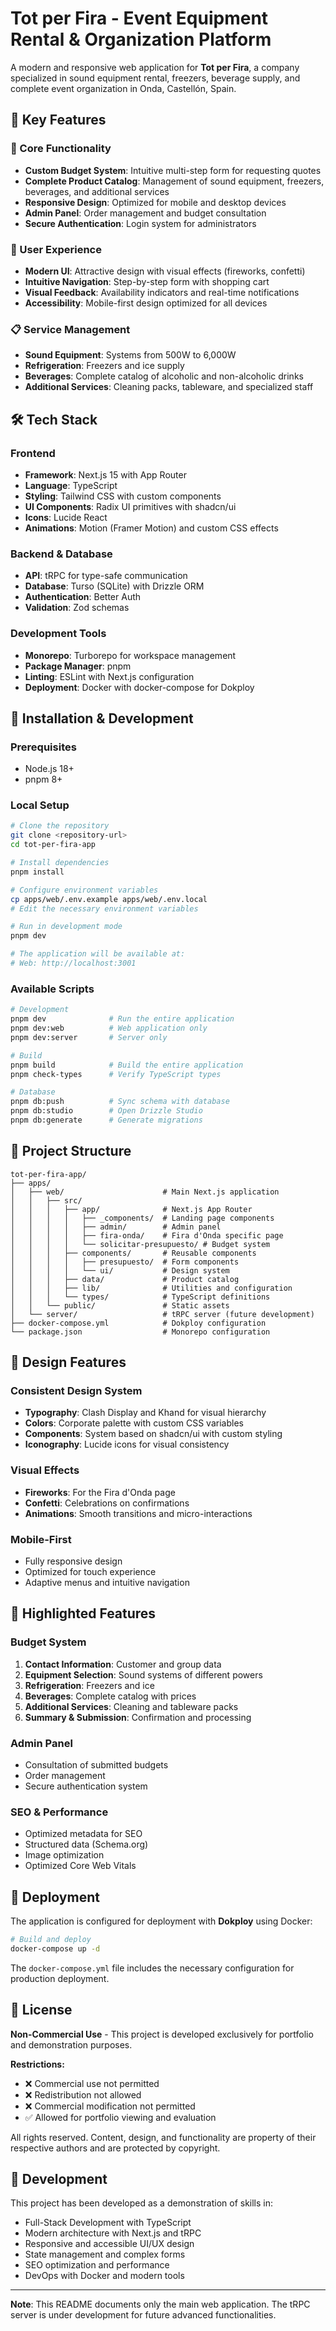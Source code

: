 # Tot per Fira - Event Equipment Rental & Organization Platform

A modern and responsive web application for **Tot per Fira**, a company specialized in sound equipment rental, freezers, beverage supply, and complete event organization in Onda, Castellón, Spain.

## 🌟 Key Features

### 🎯 Core Functionality
- **Custom Budget System**: Intuitive multi-step form for requesting quotes
- **Complete Product Catalog**: Management of sound equipment, freezers, beverages, and additional services
- **Responsive Design**: Optimized for mobile and desktop devices
- **Admin Panel**: Order management and budget consultation
- **Secure Authentication**: Login system for administrators

### 🎨 User Experience
- **Modern UI**: Attractive design with visual effects (fireworks, confetti)
- **Intuitive Navigation**: Step-by-step form with shopping cart
- **Visual Feedback**: Availability indicators and real-time notifications
- **Accessibility**: Mobile-first design optimized for all devices

### 📋 Service Management
- **Sound Equipment**: Systems from 500W to 6,000W
- **Refrigeration**: Freezers and ice supply
- **Beverages**: Complete catalog of alcoholic and non-alcoholic drinks
- **Additional Services**: Cleaning packs, tableware, and specialized staff

## 🛠️ Tech Stack

### Frontend
- **Framework**: Next.js 15 with App Router
- **Language**: TypeScript
- **Styling**: Tailwind CSS with custom components
- **UI Components**: Radix UI primitives with shadcn/ui
- **Icons**: Lucide React
- **Animations**: Motion (Framer Motion) and custom CSS effects

### Backend & Database
- **API**: tRPC for type-safe communication
- **Database**: Turso (SQLite) with Drizzle ORM
- **Authentication**: Better Auth
- **Validation**: Zod schemas

### Development Tools
- **Monorepo**: Turborepo for workspace management
- **Package Manager**: pnpm
- **Linting**: ESLint with Next.js configuration
- **Deployment**: Docker with docker-compose for Dokploy

## 🚀 Installation & Development

### Prerequisites
- Node.js 18+ 
- pnpm 8+

### Local Setup

```bash
# Clone the repository
git clone <repository-url>
cd tot-per-fira-app

# Install dependencies
pnpm install

# Configure environment variables
cp apps/web/.env.example apps/web/.env.local
# Edit the necessary environment variables

# Run in development mode
pnpm dev

# The application will be available at:
# Web: http://localhost:3001
```

### Available Scripts

```bash
# Development
pnpm dev              # Run the entire application
pnpm dev:web          # Web application only
pnpm dev:server       # Server only

# Build
pnpm build            # Build the entire application
pnpm check-types      # Verify TypeScript types

# Database
pnpm db:push          # Sync schema with database
pnpm db:studio        # Open Drizzle Studio
pnpm db:generate      # Generate migrations
```

## 📁 Project Structure

```
tot-per-fira-app/
├── apps/
│   ├── web/                      # Main Next.js application
│   │   ├── src/
│   │   │   ├── app/              # Next.js App Router
│   │   │   │   ├── _components/  # Landing page components
│   │   │   │   ├── admin/        # Admin panel
│   │   │   │   ├── fira-onda/    # Fira d'Onda specific page
│   │   │   │   └── solicitar-presupuesto/ # Budget system
│   │   │   ├── components/       # Reusable components
│   │   │   │   ├── presupuesto/  # Form components
│   │   │   │   └── ui/           # Design system
│   │   │   ├── data/             # Product catalog
│   │   │   ├── lib/              # Utilities and configuration
│   │   │   └── types/            # TypeScript definitions
│   │   └── public/               # Static assets
│   └── server/                   # tRPC server (future development)
├── docker-compose.yml            # Dokploy configuration
└── package.json                  # Monorepo configuration
```

## 🎨 Design Features

### Consistent Design System
- **Typography**: Clash Display and Khand for visual hierarchy
- **Colors**: Corporate palette with custom CSS variables
- **Components**: System based on shadcn/ui with custom styling
- **Iconography**: Lucide icons for visual consistency

### Visual Effects
- **Fireworks**: For the Fira d'Onda page
- **Confetti**: Celebrations on confirmations
- **Animations**: Smooth transitions and micro-interactions

### Mobile-First
- Fully responsive design
- Optimized for touch experience
- Adaptive menus and intuitive navigation

## 🔧 Highlighted Features

### Budget System
1. **Contact Information**: Customer and group data
2. **Equipment Selection**: Sound systems of different powers
3. **Refrigeration**: Freezers and ice
4. **Beverages**: Complete catalog with prices
5. **Additional Services**: Cleaning and tableware packs
6. **Summary & Submission**: Confirmation and processing

### Admin Panel
- Consultation of submitted budgets
- Order management
- Secure authentication system

### SEO & Performance
- Optimized metadata for SEO
- Structured data (Schema.org)
- Image optimization
- Optimized Core Web Vitals

## 🚀 Deployment

The application is configured for deployment with **Dokploy** using Docker:

```bash
# Build and deploy
docker-compose up -d
```

The `docker-compose.yml` file includes the necessary configuration for production deployment.

## 📄 License

**Non-Commercial Use** - This project is developed exclusively for portfolio and demonstration purposes.

**Restrictions:**
- ❌ Commercial use not permitted
- ❌ Redistribution not allowed
- ❌ Commercial modification not permitted
- ✅ Allowed for portfolio viewing and evaluation

All rights reserved. Content, design, and functionality are property of their respective authors and are protected by copyright.

## 👤 Development

This project has been developed as a demonstration of skills in:
- Full-Stack Development with TypeScript
- Modern architecture with Next.js and tRPC
- Responsive and accessible UI/UX design
- State management and complex forms
- SEO optimization and performance
- DevOps with Docker and modern tools

---

**Note**: This README documents only the main web application. The tRPC server is under development for future advanced functionalities.
